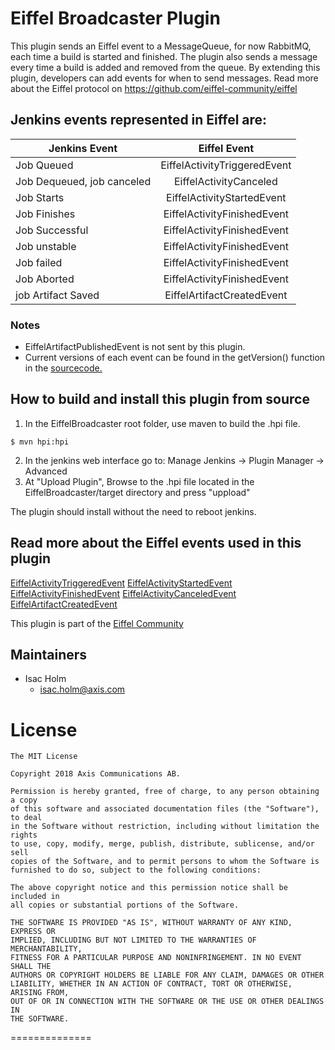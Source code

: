 # Eiffel Broadcaster Plugin

This plugin sends an Eiffel event to a MessageQueue, for now RabbitMQ, each time a build is started
and finished. The plugin also sends a message every time a build is added and removed from the queue.
By extending this plugin, developers can add events for when to send messages.
Read more about the Eiffel protocol on https://github.com/eiffel-community/eiffel

## Jenkins events represented in Eiffel are:
| Jenkins Event               | Eiffel Event                 |
| --------------------------- |:----------------------------:|
| Job Queued                  | EiffelActivityTriggeredEvent |
| Job Dequeued, job canceled  | EiffelActivityCanceled       |
| Job Starts                  | EiffelActivityStartedEvent   |
| Job Finishes                | EiffelActivityFinishedEvent  |
| Job Successful              | EiffelActivityFinishedEvent  |
| Job unstable                | EiffelActivityFinishedEvent  |
| Job failed                  | EiffelActivityFinishedEvent  |
| Job Aborted                 | EiffelActivityFinishedEvent  |
| job Artifact Saved          | EiffelArtifactCreatedEvent   |

### Notes
- EiffelArtifactPublishedEvent is not sent by this plugin.
- Current versions of each event can be found in the getVersion() function in the [sourcecode.](https://github.com/Isacholm/EiffelBroadcaster/tree/master/src/main/java/com/axis/jenkins/plugins/eiffel/eiffelbroadcaster/eiffel)

## How to build and install this plugin from source
1. In the EiffelBroadcaster root folder, use maven to build the .hpi file.
```
$ mvn hpi:hpi
```
2. In the jenkins web interface go to: Manage Jenkins -> Plugin Manager -> Advanced
3. At "Upload Plugin", Browse to the .hpi file located in the EiffelBroadcaster/target directory and press "uppload"

The plugin should install without the need to reboot jenkins.


## Read more about the Eiffel events used in this plugin
[EiffelActivityTriggeredEvent](https://github.com/eiffel-community/eiffel/blob/master/eiffel-vocabulary/EiffelActivityTriggeredEvent.md)
[EiffelActivityStartedEvent](https://github.com/eiffel-community/eiffel/blob/master/eiffel-vocabulary/EiffelActivityStartedEvent.md)
[EiffelActivityFinishedEvent](https://github.com/eiffel-community/eiffel/blob/master/eiffel-vocabulary/EiffelActivityFinishedEvent.md)
[EiffelActivityCanceledEvent](https://github.com/eiffel-community/eiffel/blob/master/eiffel-vocabulary/EiffelActivityCanceledEvent.md)
[EiffelArtifactCreatedEvent](https://github.com/eiffel-community/eiffel/blob/master/eiffel-vocabulary/EiffelArtifactCreatedEvent.md)

This plugin is part of the [Eiffel Community](https://github.com/eiffel-community/)

## Maintainers

* Isac Holm
  - isac.holm@axis.com

# License
```
The MIT License

Copyright 2018 Axis Communications AB.

Permission is hereby granted, free of charge, to any person obtaining a copy
of this software and associated documentation files (the "Software"), to deal
in the Software without restriction, including without limitation the rights
to use, copy, modify, merge, publish, distribute, sublicense, and/or sell
copies of the Software, and to permit persons to whom the Software is
furnished to do so, subject to the following conditions:

The above copyright notice and this permission notice shall be included in
all copies or substantial portions of the Software.

THE SOFTWARE IS PROVIDED "AS IS", WITHOUT WARRANTY OF ANY KIND, EXPRESS OR
IMPLIED, INCLUDING BUT NOT LIMITED TO THE WARRANTIES OF MERCHANTABILITY,
FITNESS FOR A PARTICULAR PURPOSE AND NONINFRINGEMENT. IN NO EVENT SHALL THE
AUTHORS OR COPYRIGHT HOLDERS BE LIABLE FOR ANY CLAIM, DAMAGES OR OTHER
LIABILITY, WHETHER IN AN ACTION OF CONTRACT, TORT OR OTHERWISE, ARISING FROM,
OUT OF OR IN CONNECTION WITH THE SOFTWARE OR THE USE OR OTHER DEALINGS IN
THE SOFTWARE.
```
==============
